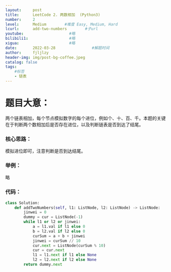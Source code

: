 ```yaml
---
layout:     post
title:      LeetCode 2. 两数相加  (Python3)  
number:     2               
level:      Medium        #难度 Easy, Medium, Hard
lcurl:      add-two-numbers        #子url
youtube:                    #略
bilibili1:                  #略
xigua:                      #略
date:       2022-03-28                #解题时间
author:     fjljlzy
header-img: img/post-bg-coffee.jpeg
catalog: false
tags: 
    #标签 
    - 链表
---
```

# 题目大意：
$$$$
两个链表相加，每个节点模拟数字的每个进位，例如个、十、百、千。本题的关键在于判断两个数相加后是否存在进位，以及判断链表是否到达了结尾。

### 核心思路：
模拟进位即可，注意判断是否到达结尾。

### 举例：
略

### 代码：

```python
class Solution:
    def addTwoNumbers(self, l1: ListNode, l2: ListNode) -> ListNode:
        jinwei = 0
        dummy = cur = ListNode(-1)
        while l1 or l2 or jinwei:
            a = l1.val if l1 else 0
            b = l2.val if l2 else 0
            curSum = a + b + jinwei
            jinwei = curSum // 10
            cur.next = ListNode(curSum % 10)
            cur = cur.next
            l1 = l1.next if l1 else None
            l2 = l2.next if l2 else None
        return dummy.next
```
